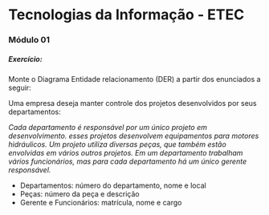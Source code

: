 # Tecnologias da Informação - ETEC

### Módulo 01

##### Exercício:

Monte o Diagrama Entidade relacionamento (DER) a partir dos enunciados a seguir:

Uma empresa deseja manter controle dos projetos desenvolvidos por seus departamentos:

*Cada departamento é responsável por um único projeto em desenvolvimento. esses projetos desenvolvem equipamentos para motores hidráulicos. Um projeto utiliza diversas peças, que também estão envolvidas em vários outros projetos. Em um departamento trabalham vários funcionários, mas para cada departamento há um único gerente responsável.*

- Departamentos: número do departamento, nome e local
- Peças: número da peça e descrição
- Gerente e Funcionários: matrícula, nome e cargo

